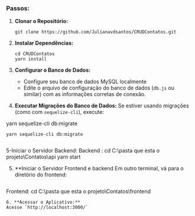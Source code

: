 
### Passos:

1. **Clonar o Repositório:**
   ```
   git clone https://github.com/Julianavdsantos/CRUDContatos.git
   ```

2. **Instalar Dependências:**
   ```
   cd CRUDContatos
   yarn install

   ```

3. **Configurar o Banco de Dados:**
   - Configure seu banco de dados MySQL localmente 
   - Edite o arquivo de configuração do banco de dados (`db.js` ou similar) com as informações corretas de conexão.

4. **Executar Migrações do Banco de Dados:**
   Se estiver usando migrações (como com `sequelize-cli`), execute:

   
yarn sequelize-cli db:migrate

   ```
 yarn sequelize-cli db:migrate


   ```
5-Iniciar o Servidor Backend:
Backend : 
cd C:\pasta que esta o projeto\Contatos\api
yarn start

5. **Iniciar o Servidor Frontend e backend 
   Em outro terminal, vá para o diretório do frontend:
   ```
Frontend: 
cd C:\pasta que esta o projeto\Contatos\frontend

   ```
6. **Acessar o Aplicativo:**
  Acesse `http://localhost:3000/`
